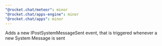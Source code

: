 ```yaml
---
"@rocket.chat/meteor": minor
"@rocket.chat/apps-engine": minor
"@rocket.chat/apps": minor
---
```


Adds a new IPostSystemMessageSent event, that is triggered whenever a new System Message is sent
